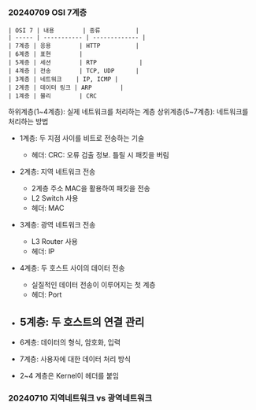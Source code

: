 ### 20240709 OSI 7계층

```
| OSI 7 | 내용        | 종류          |
| ----- | ----------- | ------------- |
| 7계층 | 응용        | HTTP          |
| 6계층 | 표현        |
| 5계층 | 세션        | RTP            |
| 4계층 | 전송        | TCP, UDP      |
| 3계층 | 네트워크    | IP, ICMP |
| 2계층 | 데이터 링크 | ARP        |
| 1계층 | 물리        | CRC
```

하위계층(1~4계층): 실제 네트워크를 처리하는 계층
상위계층(5~7계층): 네트워크를 처리하는 방법

- 1계층: 두 지점 사이를 비트로 전송하는 기술
  - 헤더: CRC: 오류 검출 정보. 틀릴 시 패킷을 버림
- 2계층: 지역 네트워크 전송
  - 2계층 주소 MAC을 활용하여 패킷을 전송
  - L2 Switch 사용
  - 헤더: MAC
- 3계층: 광역 네트워크 전송
  - L3 Router 사용
  - 헤더: IP
- 4계층: 두 호스트 사이의 데이터 전송
  - 실질적인 데이터 전송이 이루어지는 첫 계층
  - 헤더: Port
- ## 5계층: 두 호스트의 연결 관리
- 6계층: 데이터의 형식, 암호화, 입력
- 7계층: 사용자에 대한 데이터 처리 방식

- 2~4 계층은 Kernel이 헤더를 붙임

### 20240710 지역네트워크 vs 광역네트워크

